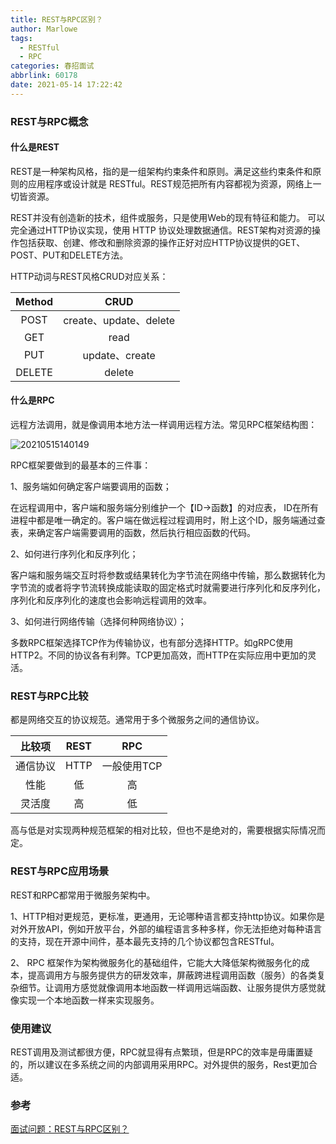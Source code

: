 ```yaml
---
title: REST与RPC区别？
author: Marlowe
tags:
  - RESTful
  - RPC
categories: 春招面试
abbrlink: 60178
date: 2021-05-14 17:22:42
---
```


<!--more-->

### REST与RPC概念

#### 什么是REST

REST是一种架构风格，指的是一组架构约束条件和原则。满足这些约束条件和原则的应用程序或设计就是 RESTful。REST规范把所有内容都视为资源，网络上一切皆资源。

REST并没有创造新的技术，组件或服务，只是使用Web的现有特征和能力。 可以完全通过HTTP协议实现，使用 HTTP 协议处理数据通信。REST架构对资源的操作包括获取、创建、修改和删除资源的操作正好对应HTTP协议提供的GET、POST、PUT和DELETE方法。

HTTP动词与REST风格CRUD对应关系：

|Method|CRUD|
|:---:|:---:|
|POST|create、update、delete|
|GET|read|
|PUT|update、create|
|DELETE|delete|

#### 什么是RPC

远程方法调用，就是像调用本地方法一样调用远程方法。常见RPC框架结构图：

![20210515140149](http://marlowe.oss-cn-beijing.aliyuncs.com/img/20210515140149.png)


RPC框架要做到的最基本的三件事：

1、服务端如何确定客户端要调用的函数；

在远程调用中，客户端和服务端分别维护一个【ID->函数】的对应表， ID在所有进程中都是唯一确定的。客户端在做远程过程调用时，附上这个ID，服务端通过查表，来确定客户端需要调用的函数，然后执行相应函数的代码。

2、如何进行序列化和反序列化；

客户端和服务端交互时将参数或结果转化为字节流在网络中传输，那么数据转化为字节流的或者将字节流转换成能读取的固定格式时就需要进行序列化和反序列化，序列化和反序列化的速度也会影响远程调用的效率。

3、如何进行网络传输（选择何种网络协议）；

多数RPC框架选择TCP作为传输协议，也有部分选择HTTP。如gRPC使用HTTP2。不同的协议各有利弊。TCP更加高效，而HTTP在实际应用中更加的灵活。

### REST与RPC比较

都是网络交互的协议规范。通常用于多个微服务之间的通信协议。

|比较项|REST|RPC|
|:---:|:---:|:---:|
|通信协议|HTTP|一般使用TCP|
|性能|低|高|
|灵活度|高|低|

高与低是对实现两种规范框架的相对比较，但也不是绝对的，需要根据实际情况而定。

### REST与RPC应用场景

REST和RPC都常用于微服务架构中。

1、HTTP相对更规范，更标准，更通用，无论哪种语言都支持http协议。如果你是对外开放API，例如开放平台，外部的编程语言多种多样，你无法拒绝对每种语言的支持，现在开源中间件，基本最先支持的几个协议都包含RESTful。

2、 RPC 框架作为架构微服务化的基础组件，它能大大降低架构微服务化的成本，提高调用方与服务提供方的研发效率，屏蔽跨进程调用函数（服务）的各类复杂细节。让调用方感觉就像调用本地函数一样调用远端函数、让服务提供方感觉就像实现一个本地函数一样来实现服务。

### 使用建议

REST调用及测试都很方便，RPC就显得有点繁琐，但是RPC的效率是毋庸置疑的，所以建议在多系统之间的内部调用采用RPC。对外提供的服务，Rest更加合适。


### 参考

[面试问题：REST与RPC区别？](https://baijiahao.baidu.com/s?id=1617168792520937104&wfr=spider&for=pc)


